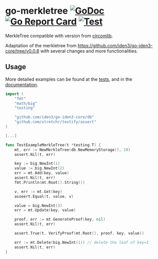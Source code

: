 # go-merkletree [![GoDoc](https://godoc.org/github.com/rarimo/go-merkletree?status.svg)](https://godoc.org/github.com/rarimo/go-merkletree) [![Go Report Card](https://goreportcard.com/badge/github.com/rarimo/go-merkletree)](https://goreportcard.com/report/github.com/rarimo/go-merkletree) [![Test](https://github.com/rarimo/go-merkletree/workflows/Test/badge.svg)](https://github.com/rarimo/go-merkletree/actions?query=workflow%3ATest)

MerkleTree compatible with version from [circomlib](https://github.com/iden3/circomlib).

Adaptation of the merkletree from https://github.com/iden3/go-iden3-core/tree/v0.0.8 with several changes and more functionalities.

## Usage
More detailed examples can be found at the [tests](https://github.com/rarimo/go-merkletree/blob/master/merkletree_test.go), and in the [documentation](https://godoc.org/github.com/rarimo/go-merkletree).

```go
import (
	"fmt"
	"math/big"
	"testing"

	"github.com/iden3/go-iden3-core/db"
	"github.com/stretchr/testify/assert"
)

[...]

func TestExampleMerkleTree(t *testing.T) {
	mt, err := NewMerkleTree(db.NewMemoryStorage(), 10)
	assert.Nil(t, err)

	key := big.NewInt(1)
	value := big.NewInt(2)
	err = mt.Add(key, value)
	assert.Nil(t, err)
	fmt.Println(mt.Root().String())

	v, err := mt.Get(key)
	asseert.Equal(t, value, v)

	value = big.NewInt(3)
	err = mt.Update(key, value)

	proof, err := mt.GenerateProof(key, nil)
	assert.Nil(t, err)

	assert.True(t, VerifyProof(mt.Root(), proof, key, value))

	err := mt.Delete(big.NewInt(1)) // delete the leaf of key=1
	assert.Nil(t, err)
}
```
